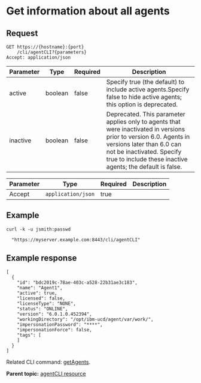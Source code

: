 # Get information about all agents

## Request

```
GET https://{hostname}:{port}
    /cli/agentCLI?{parameters}
Accept: application/json

```

|Parameter|Type|Required|Description|
|---------|----|--------|-----------|
|active|boolean|false|Specify true \(the default\) to include active agents.Specify false to hide active agents; this option is deprecated.|
|inactive|boolean|false|Deprecated. This parameter applies only to agents that were inactivated in versions prior to version 6.0. Agents in versions later than 6.0 can not be inactivated. Specify true to include these inactive agents; the default is false.|

|Parameter|Type|Required|Description|
|---------|----|--------|-----------|
|Accept|`application/json`|true| |

## Example

```
curl -k -u jsmith:passwd 
   
  "https://myserver.example.com:8443/cli/agentCLI"
```

## Example response

```
[
  {
    "id": "bdc2019c-78ae-403c-a528-22b31ae3c183",
    "name": "Agent1",
    "active": true,
    "licensed": false,
    "licenseType": "NONE",
    "status": "ONLINE",
    "version": "6.0.1.0.452394",
    "workingDirectory": "/opt/ibm-ucd/agent/var/work/",
    "impersonationPassword": "****",
    "impersonationForce": false,
    "tags": [
    ]
  }
]
```

Related CLI command: [getAgents](udclient_getagents.md).

**Parent topic:** [agentCLI resource](../../com.udeploy.api.doc/topics/rest_cli_agentcli.md)

